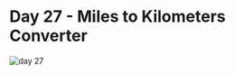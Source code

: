 # Day 27 - Miles to Kilometers Converter
![day 27](https://github.com/user-attachments/assets/aac903cf-9840-4382-96ad-e2e41251cec0) 
